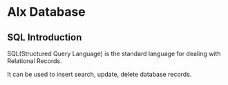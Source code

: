 # Alx Database
  ## SQL Introduction
  SQL(Structured Query Language) is the standard 
  language for dealing with Relational Records.

  It can be used to insert search, update, delete
  database records.
  